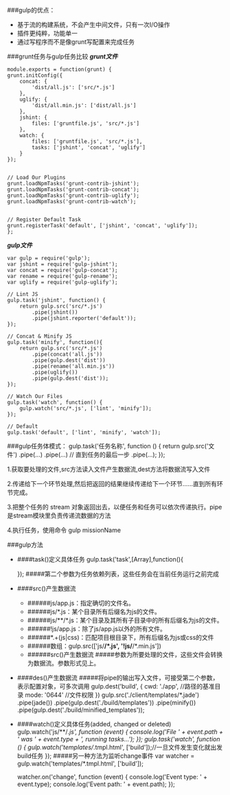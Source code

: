 ###gulp的优点：
+ 基于流的构建系统，不会产生中间文件，只有一次I/O操作
+ 插件更纯粹，功能单一
+ 通过写程序而不是像grunt写配置来完成任务

###grunt任务与gulp任务比较
***grunt文件***

	module.exports = function(grunt) {
	grunt.initConfig({
	    concat: {
	        'dist/all.js': ['src/*.js']
	    },
	    uglify: {
	        'dist/all.min.js': ['dist/all.js']
	    },
	    jshint: {
	        files: ['gruntfile.js', 'src/*.js']
	    },
	    watch: {
	        files: ['gruntfile.js', 'src/*.js'],
	        tasks: ['jshint', 'concat', 'uglify']
	    }
	});


	// Load Our Plugins
	grunt.loadNpmTasks('grunt-contrib-jshint');
	grunt.loadNpmTasks('grunt-contrib-concat');
	grunt.loadNpmTasks('grunt-contrib-uglify');
	grunt.loadNpmTasks('grunt-contrib-watch');


	// Register Default Task
	grunt.registerTask('default', ['jshint', 'concat', 'uglify']);
	};

***gulp文件***

	var gulp = require('gulp');
	var jshint = require('gulp-jshint');
	var concat = require('gulp-concat');
	var rename = require('gulp-rename');
	var uglify = require('gulp-uglify');

	// Lint JS
	gulp.task('jshint', function() {
		return gulp.src('src/*.js')
		    .pipe(jshint())
		    .pipe(jshint.reporter('default'));
	});

	// Concat & Minify JS
	gulp.task('minify', function(){
		return gulp.src('src/*.js')
		    .pipe(concat('all.js'))
		    .pipe(gulp.dest('dist'))
		    .pipe(rename('all.min.js'))
		    .pipe(uglify())
		    .pipe(gulp.dest('dist'));
	});

	// Watch Our Files
	gulp.task('watch', function() {
		gulp.watch('src/*.js', ['lint', 'minify']);
	});

	// Default
	gulp.task('default', ['lint', 'minify', 'watch']);

###gulp任务体模式：
	gulp.task('任务名称', function () {
	    return gulp.src('文件')
	        .pipe(...)
	        .pipe(...)
	        // 直到任务的最后一步
	        .pipe(...);
	});

1.获取要处理的文件,src方法读入文件产生数据流,dest方法将数据流写入文件

2.传递给下一个环节处理,然后把返回的结果继续传递给下一个环节……直到所有环节完成。

3.把整个任务的 stream 对象返回出去，以便任务和任务可以依次传递执行。pipe是stream模块里负责传递流数据的方法

4.执行任务，使用命令 gulp missionName

###gulp方法
+ ####task()定义具体任务
	gulp.task('task',[Array],function(){

	});
#####第二个参数为任务依赖列表，这些任务会在当前任务运行之前完成

+ ####src()产生数据流	
 	 - ######js/app.js：指定确切的文件名。
	 - ######js/*.js：某个目录所有后缀名为js的文件。
	 - ######js/**/*.js：某个目录及其所有子目录中的所有后缀名为js的文件。
	 - ######!js/app.js：除了js/app.js以外的所有文件。
	 - ######*.+(js|css)：匹配项目根目录下，所有后缀名为js或css的文件
	 - ######数组：gulp.src(['js/**/*.js', '!js/**/*.min.js'])
	 - ######src()产生数据流
#####参数为所要处理的文件，这些文件会转换为数据流。参数形式见上。
+ ####des()产生数据流
#####将pipe的输出写入文件，可接受第二个参数，表示配置对象，可多次调用
	gulp.dest('build', {
	  cwd: './app', //路径的基准目录
	  mode: '0644' //文件权限
	})
	gulp.src('./client/templates/*.jade')
	  .pipe(jade())
	  .pipe(gulp.dest('./build/templates'))
	  .pipe(minify())
	  .pipe(gulp.dest('./build/minified_templates'));
+ ####watch()定义具体任务(added, changed or deleted)
	gulp.watch('js/**/*.js', function (event) {
	   console.log('File ' + event.path + ' was ' + event.type + ', running tasks...');
	});
	gulp.task('watch', function () {
	   gulp.watch('templates/*.tmpl.html', ['build']);//一旦文件发生变化就出发build任务
	});
#####另一种方法为监听change事件
	var watcher = gulp.watch('templates/*.tmpl.html', ['build']);

	watcher.on('change', function (event) {
	   console.log('Event type: ' + event.type);
	   console.log('Event path: ' + event.path);
	});
